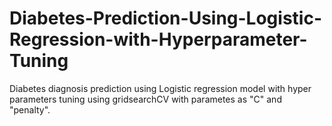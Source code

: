 # Diabetes-Prediction-Using-Logistic-Regression-with-Hyperparameter-Tuning
Diabetes diagnosis prediction using Logistic regression model with hyper parameters tuning using gridsearchCV with parametes as "C" and "penalty".
